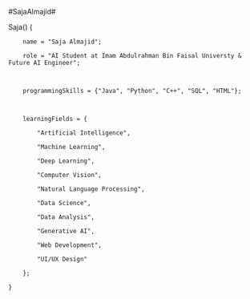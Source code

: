 #SajaAlmajid#

Saja() {

        name = "Saja Almajid";

        role = "AI Student at Imam Abdulrahman Bin Faisal Universty & Future AI Engineer";

        

        programmingSkills = {"Java", "Python", "C++", "SQL", "HTML"};

        

        learningFields = {

            "Artificial Intelligence",

            "Machine Learning",

            "Deep Learning",

            "Computer Vision",

            "Natural Language Processing",

            "Data Science",

            "Data Analysis",

            "Generative AI",

            "Web Development",

            "UI/UX Design"

        };

    }
